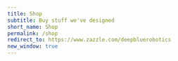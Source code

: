 ```yaml
---
title: Shop
subtitle: Buy stuff we've designed
short_name: Shop
permalink: /shop
redirect_to: https://www.zazzle.com/deepbluerobotics
new_window: true
---
```

